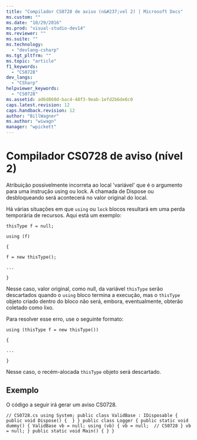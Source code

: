 ```yaml
---
title: "Compilador CS0728 de aviso (n&#237;vel 2) | Microsoft Docs"
ms.custom: ""
ms.date: "10/29/2016"
ms.prod: "visual-studio-dev14"
ms.reviewer: ""
ms.suite: ""
ms.technology: 
  - "devlang-csharp"
ms.tgt_pltfrm: ""
ms.topic: "article"
f1_keywords: 
  - "CS0728"
dev_langs: 
  - "CSharp"
helpviewer_keywords: 
  - "CS0728"
ms.assetid: ad6d860d-bac4-48f3-9eab-1efd2b6de6c0
caps.latest.revision: 12
caps.handback.revision: 12
author: "BillWagner"
ms.author: "wiwagn"
manager: "wpickett"
---
```

# Compilador CS0728 de aviso (n&#237;vel 2)
Atribuição possivelmente incorreta ao local 'variável' que é o argumento para uma instrução using ou lock.  A chamada de Dispose ou desbloqueando será acontecerá no valor original do local.  
  
 Há várias situações em que `using` ou `lock` blocos resultará em uma perda temporária de recursos. Aqui está um exemplo:  
  
 `thisType f = null;`  
  
 `using (f)`  
  
 `{`  
  
 `f = new thisType();`  
  
 `...`  
  
 `}`  
  
 Nesse caso, valor original, como null, da variável `thisType` serão descartados quando o `using` bloco termina a execução, mas o `thisType` objeto criado dentro do bloco não será, embora, eventualmente, obterão coletado como lixo.  
  
 Para resolver esse erro, use o seguinte formato:  
  
 `using (thisType f = new thisType())`  
  
 `{`  
  
 `...`  
  
 `}`  
  
 Nesse caso, o recém\-alocada `thisType` objeto será descartado.  
  
## Exemplo  
 O código a seguir irá gerar um aviso CS0728.  
  
```  
// CS0728.cs using System; public class ValidBase : IDisposable { public void Dispose() {  } } public class Logger { public static void dummy() { ValidBase vb = null; using (vb) { vb = null;  // CS0728 } vb = null; } public static void Main() { } }  
```